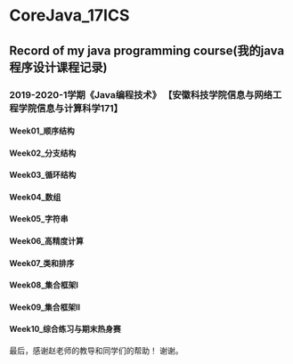# CoreJava_17ICS

## Record of my java programming course(我的java程序设计课程记录)

### 2019-2020-1学期《Java编程技术》 【安徽科技学院信息与网络工程学院信息与计算科学171】

#### Week01_顺序结构
#### Week02_分支结构
#### Week03_循环结构
#### Week04_数组
#### Week05_字符串
#### Week06_高精度计算
#### Week07_类和排序
#### Week08_集合框架Ⅰ
#### Week09_集合框架Ⅱ
#### Week10_综合练习与期末热身赛


最后，感谢赵老师的教导和同学们的帮助！
谢谢。

